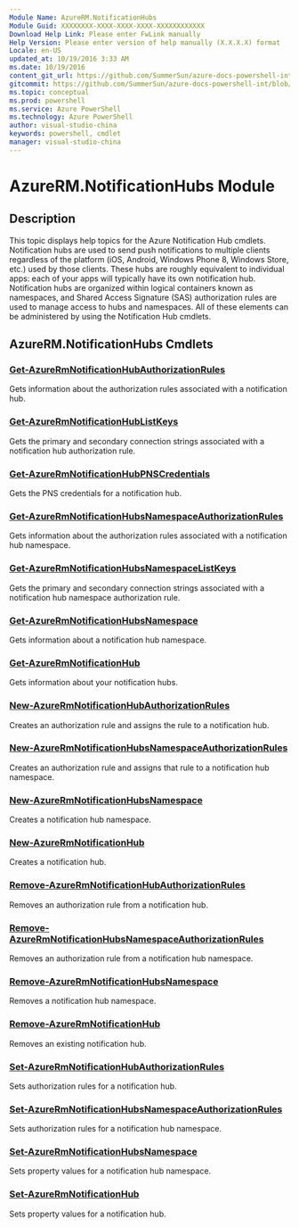 ```yaml
---
Module Name: AzureRM.NotificationHubs
Module Guid: XXXXXXXX-XXXX-XXXX-XXXX-XXXXXXXXXXXX
Download Help Link: Please enter FwLink manually
Help Version: Please enter version of help manually (X.X.X.X) format
Locale: en-US
updated_at: 10/19/2016 3:33 AM
ms.date: 10/19/2016
content_git_url: https://github.com/SummerSun/azure-docs-powershell-int/blob/master/azureps-cmdlets-docs/ResourceManager/AzureRM.NotificationHubs/v1.0.12/AzureRM.NotificationHubs.md
gitcommit: https://github.com/SummerSun/azure-docs-powershell-int/blob/c0d1e448da01261236e9ece01ca5c2a98effbf31/azureps-cmdlets-docs/ResourceManager/AzureRM.NotificationHubs/v1.0.12/AzureRM.NotificationHubs.md
ms.topic: conceptual
ms.prod: powershell
ms.service: Azure PowerShell
ms.technology: Azure PowerShell
author: visual-studio-china
keywords: powershell, cmdlet
manager: visual-studio-china
---
```


# AzureRM.NotificationHubs Module
## Description
This topic displays help topics for the Azure Notification Hub cmdlets. Notification hubs are used to send push notifications to multiple clients regardless of the platform (iOS, Android, Windows Phone 8, Windows Store, etc.) used by those clients. These hubs are roughly equivalent to individual apps: each of your apps will typically have its own notification hub. Notification hubs are organized within logical containers known as namespaces, and Shared Access Signature (SAS) authorization rules are used to manage access to hubs and namespaces. All of these elements can be administered by using the Notification Hub cmdlets. 

## AzureRM.NotificationHubs Cmdlets
### [Get-AzureRmNotificationHubAuthorizationRules](.\Get-AzureRmNotificationHubAuthorizationRules.md)
Gets information about the authorization rules associated with a notification hub.


### [Get-AzureRmNotificationHubListKeys](.\Get-AzureRmNotificationHubListKeys.md)
Gets the primary and secondary connection strings associated with a notification hub authorization rule.


### [Get-AzureRmNotificationHubPNSCredentials](.\Get-AzureRmNotificationHubPNSCredentials.md)
Gets the PNS credentials for a notification hub.


### [Get-AzureRmNotificationHubsNamespaceAuthorizationRules](.\Get-AzureRmNotificationHubsNamespaceAuthorizationRules.md)
Gets information about the authorization rules associated with a notification hub namespace.


### [Get-AzureRmNotificationHubsNamespaceListKeys](.\Get-AzureRmNotificationHubsNamespaceListKeys.md)
Gets the primary and secondary connection strings associated with a notification hub namespace authorization rule.


### [Get-AzureRmNotificationHubsNamespace](.\Get-AzureRmNotificationHubsNamespace.md)
Gets information about a notification hub namespace.


### [Get-AzureRmNotificationHub](.\Get-AzureRmNotificationHub.md)
Gets information about your notification hubs.


### [New-AzureRmNotificationHubAuthorizationRules](.\New-AzureRmNotificationHubAuthorizationRules.md)
Creates an authorization rule and assigns the rule to a notification hub.


### [New-AzureRmNotificationHubsNamespaceAuthorizationRules](.\New-AzureRmNotificationHubsNamespaceAuthorizationRules.md)
Creates an authorization rule and assigns that rule to a notification hub namespace.


### [New-AzureRmNotificationHubsNamespace](.\New-AzureRmNotificationHubsNamespace.md)
Creates a notification hub namespace.


### [New-AzureRmNotificationHub](.\New-AzureRmNotificationHub.md)
Creates a notification hub.


### [Remove-AzureRmNotificationHubAuthorizationRules](.\Remove-AzureRmNotificationHubAuthorizationRules.md)
Removes an authorization rule from a notification hub.


### [Remove-AzureRmNotificationHubsNamespaceAuthorizationRules](.\Remove-AzureRmNotificationHubsNamespaceAuthorizationRules.md)
Removes an authorization rule from a notification hub namespace.


### [Remove-AzureRmNotificationHubsNamespace](.\Remove-AzureRmNotificationHubsNamespace.md)
Removes a notification hub namespace.


### [Remove-AzureRmNotificationHub](.\Remove-AzureRmNotificationHub.md)
Removes an existing notification hub.


### [Set-AzureRmNotificationHubAuthorizationRules](.\Set-AzureRmNotificationHubAuthorizationRules.md)
Sets authorization rules for a notification hub.


### [Set-AzureRmNotificationHubsNamespaceAuthorizationRules](.\Set-AzureRmNotificationHubsNamespaceAuthorizationRules.md)
Sets authorization rules for a notification hub namespace.


### [Set-AzureRmNotificationHubsNamespace](.\Set-AzureRmNotificationHubsNamespace.md)
Sets property values for a notification hub namespace.


### [Set-AzureRmNotificationHub](.\Set-AzureRmNotificationHub.md)
Sets property values for a notification hub.



